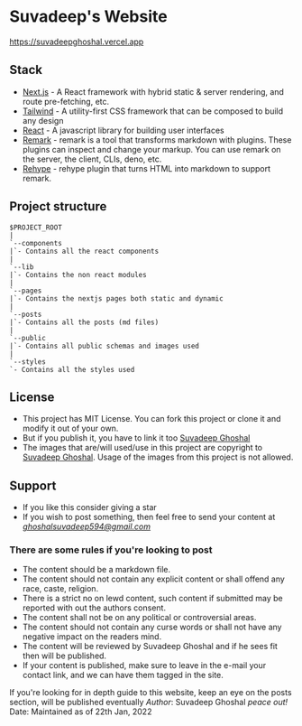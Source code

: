 # Suvadeep's Website

https://suvadeepghoshal.vercel.app

## Stack

- [Next.js](https://nextjs.org/) - A React framework with hybrid static & server rendering, and route pre-fetching, etc.
- [Tailwind](https://tailwindcss.com/) - A utility-first CSS framework that can be composed to build any design
- [React](https://reactjs.org/) - A javascript library for building user interfaces
- [Remark](https://github.com/remarkjs/remark) - remark is a tool that transforms markdown with plugins. These plugins can inspect and change your markup. You can use remark on the server, the client, CLIs, deno, etc.
- [Rehype](https://github.com/rehypejs/rehype-remark) - rehype plugin that turns HTML into markdown to support remark.

## Project structure

```
$PROJECT_ROOT
|
`--components
|`- Contains all the react components
|
`--lib
|`- Contains the non react modules
|
`--pages
|`- Contains the nextjs pages both static and dynamic
|
`--posts
|`- Contains all the posts (md files)
|
`--public
|`- Contains all public schemas and images used
|
`--styles
`- Contains all the styles used

```

## License

- This project has MIT License. You can fork this project or clone it and modify it out of your own.
- But if you publish it, you have to link it too [Suvadeep Ghoshal](https://suvadeepghoshal.vercel.app)
- The images that are/will used/use in this project are copyright to [Suvadeep Ghoshal](https://suvadeepghoshal.vercel.com). Usage of the images from this project is not allowed.

## Support

- If you like this consider giving a star
- If you wish to post something, then feel free to send your content at *ghoshalsuvadeep594@gmail.com*

### There are some rules if you're looking to post

- The content should be a markdown file.
- The content should not contain any explicit content or shall offend any race, caste, religion.
- There is a strict no on lewd content, such content if submitted may be reported with out the authors consent.
- The content shall not be on any political or controversial areas.
- The content should not contain any curse words or shall not have any negative impact on the readers mind.
- The content will be reviewed by Suvadeep Ghoshal and if he sees fit then will be published.
- If your content is published, make sure to leave in the e-mail your contact link, and we can have them tagged in the site.

If you're looking for in depth guide to this website, keep an eye on the posts section, will be published eventually
_Author_: Suvadeep Ghoshal _peace out!_
Date: Maintained as of 22th Jan, 2022
